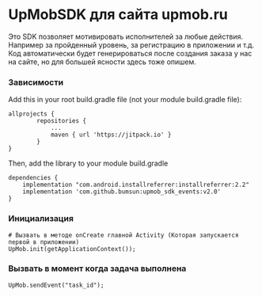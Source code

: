 # UpMobSDK для сайта upmob.ru
Это SDK позволяет мотивировать исполнителей за любые действия. Например за пройденный уровень, за регистрацию в приложении и т.д.
Код автоматически будет генерироваться после создания заказа у нас на сайте, но для большей ясности здесь тоже опишем.

### Зависимости
Add this in your root build.gradle file (not your module build.gradle file):
```
allprojects {
		repositories {
			...
			maven { url 'https://jitpack.io' }
		}
}
```

Then, add the library to your module build.gradle
```
dependencies {
    implementation "com.android.installreferrer:installreferrer:2.2"
    implementation 'com.github.bumsun:upmob_sdk_events:v2.0'
}
```

### Инициализация

```
# Вызвать в методе onCreate главной Activity (Которая запускается первой в приложении)
UpMob.init(getApplicationContext());
```

### Вызвать в момент когда задача выполнена
```
UpMob.sendEvent("task_id");
```
